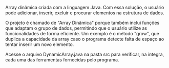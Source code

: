 Array dinâmica criada com a linguagem Java. Com essa solução, o usuário pode adicionar, inserir, excluir e procurar elementos na estrutura de dados.

O projeto é chamado de "Array Dinâmica" porque também inclui funções que adaptam o grupo de dados, permitindo que o usuário utilize as funcionalidades de forma eficiente. Um exemplo é o método "grow", que duplica a capacidade da array caso o programa detecte falta de espaço ao tentar inserir um novo elemento.

Acesse o arquivo DynamicArray.java na pasta src para verificar, na íntegra, cada uma das ferramentas fornecidas pelo programa.

